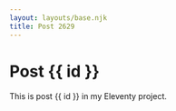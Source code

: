 ```yaml
---
layout: layouts/base.njk
title: Post 2629
---
```


# Post {{ id }}

This is post {{ id }} in my Eleventy project.

